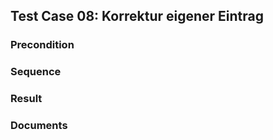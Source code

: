 ## Test Case 08: Korrektur eigener Eintrag

### Precondition


### Sequence


### Result


### Documents


